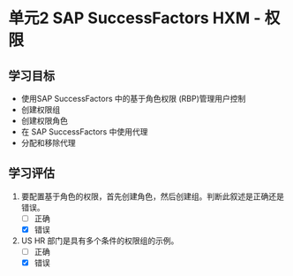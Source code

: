 # 单元2 SAP SuccessFactors HXM - 权限

## 学习目标

- 使用SAP SuccessFactors 中的基于角色权限 (RBP)管理用户控制
- 创建权限组
- 创建权限角色
- 在 SAP SuccessFactors 中使用代理
- 分配和移除代理

## 学习评估

1. 要配置基于角色的权限，首先创建角色，然后创建组。判断此叙述是正确还是错误。
    - [ ] 正确
    - [x] 错误

2. US HR 部门是具有多个条件的权限组的示例。
    - [ ] 正确
    - [x] 错误
